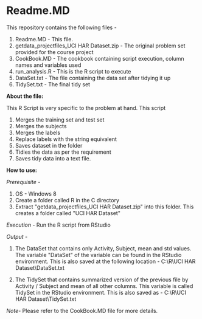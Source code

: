 Readme.MD
========================================================

This repository contains the following files -

1. Readme.MD - This file.
2. getdata_projectfiles_UCI HAR Dataset.zip - The original problem set provided for the course project
3. CookBook.MD - The cookbook containing script execution, column names and variables used
4. run_analysis.R - This is the R script to execute
5. DataSet.txt - The file containing the data set after tidying it up
6. TidySet.txt - The final tidy set

**About the file:**

This R Script is very specific to the problem at hand. This script

1. Merges the training set and test set
2. Merges the subjects
3. Merges the labels
4. Replace labels with the string equivalent
5. Saves dataset in the folder
6. Tidies the data as per the requirement
7. Saves tidy data into a text file.


**How to use:**

*Prerequisite -*

1. OS - Windows 8
2. Create a folder called R in the C directory
3. Extract "getdata_projectfiles_UCI HAR Dataset.zip" into this folder. This creates a folder called "UCI HAR Dataset"

*Execution -*
Run the R script from RStudio

*Output -*

1. The DataSet that contains only Activity, Subject, mean and std values. The variable "DataSet" of the variable can be found in the RStudio environment. This is also saved at the following location - C:\R\UCI HAR Dataset\DataSet.txt

2. The TidySet that contains summarized version of the previous file by Activity / Subject and mean of all other columns. This variable is called TidySet in the RStudio environment. This is also saved as - C:\R\UCI HAR Dataset\TidySet.txt

*Note-*
Please refer to the CookBook.MD file for more details.